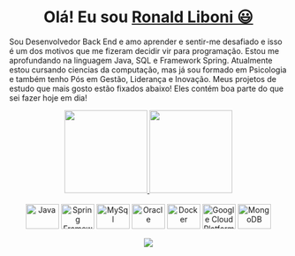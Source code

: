 <div>
  <h1 align="center">
    Olá! Eu sou 
    <a href="https://www.linkedin.com/in/ronald-liboni/">Ronald Liboni 😃️</a>
  </h1>
  
  <p>
    Sou Desenvolvedor Back End e amo aprender e sentir-me desafiado e isso é um dos motivos que me fizeram decidir vir para programação. Estou me aprofundando na linguagem Java, SQL e Framework Spring. Atualmente estou cursando ciencias da computação, mas já sou formado em Psicologia e também tenho Pós em Gestão, Liderança e Inovação. Meus projetos de estudo que mais gosto estão fixados abaixo! Eles contém boa parte do que sei fazer hoje em dia!
  </p>
  
</div>

<div align="center">
  <a href="https://github.com/RonyLiboni">
    <img height="150em" src="https://github-readme-stats.vercel.app/api?username=RonyLiboni&count_private=true&include_all_commits=true&show_icons=true&theme=dracula&hide_border=false&show_owner=true"/>
    <img height="150em" src="https://github-readme-stats.vercel.app/api/top-langs/?username=RonyLiboni&theme=dracula&hide_border=false&&layout=compact"/>
  </a>
</div>

<div align="center" valign="top"><br>

  <img align="center" alt="Java" height="45" width="60" src="https://cdn.jsdelivr.net/gh/devicons/devicon/icons/java/java-original-wordmark.svg" />
  <img align="center" alt="Spring Framework" height="45" width="60" src="https://cdn.jsdelivr.net/gh/devicons/devicon/icons/spring/spring-original-wordmark.svg" />
  <img align="center" alt="MySql" height="45" width="60" src="https://cdn.jsdelivr.net/gh/devicons/devicon/icons/mysql/mysql-original-wordmark.svg" />
  <img align="center" alt="Oracle" height="45" width="60" src="https://cdn.jsdelivr.net/gh/devicons/devicon/icons/oracle/oracle-original.svg" />
  <img align="center" alt="Docker" height="45" width="60" src="https://cdn.jsdelivr.net/gh/devicons/devicon/icons/docker/docker-original-wordmark.svg" />
  <img align="center" alt="Google Cloud Platform" height="45" width="60" src="https://cdn.jsdelivr.net/gh/devicons/devicon/icons/googlecloud/googlecloud-original-wordmark.svg" />
  <img align="center" alt="MongoDB" height="45" width="60" src="https://cdn.jsdelivr.net/gh/devicons/devicon/icons/mongodb/mongodb-original-wordmark.svg" />
  
</div><br>

<div align="center">
  <a href="https://www.linkedin.com/in/ronald-liboni/" target="_blank"><img src="https://img.shields.io/badge/-LinkedIn-%230077B5?style=for-the-badge&logo=linkedin&logoColor=white" target="_blank"></a> 
</div>
